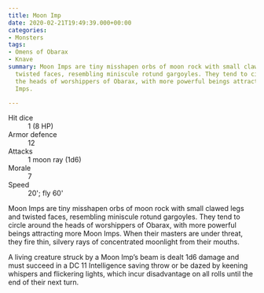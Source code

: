 ```yaml
---
title: Moon Imp
date: 2020-02-21T19:49:39.000+00:00
categories:
- Monsters
tags:
- Omens of Obarax
- Knave
summary: Moon Imps are tiny misshapen orbs of moon rock with small clawed legs and
  twisted faces, resembling miniscule rotund gargoyles. They tend to circle around
  the heads of worshippers of Obarax, with more powerful beings attracting more Moon
  Imps.

---
```

<div class="monster__stat-block">
<dl>
<dt>Hit dice</dt>
<dd>1 (8 HP)</dd>
<dt>Armor defence</dt>
<dd>12</dd>
<dt>Attacks</dt>
<dd>1 moon ray (1d6)</dd>
<dt>Morale</dt>
<dd>7</dd>
<dt>Speed</dt>
<dd>20'; fly 60'</dd>
</dl>
</div>

<div class="monster__description">


Moon Imps are tiny misshapen orbs of moon rock with small clawed legs and twisted faces, resembling miniscule rotund gargoyles. They tend to circle around the heads of worshippers of Obarax, with more powerful beings attracting more Moon Imps. When their masters are under threat, they fire thin, silvery rays of concentrated moonlight from their mouths.

A living creature struck by a Moon Imp’s beam is dealt 1d6 damage and must succeed in a DC 11 Intelligence saving throw or be dazed by keening whispers and flickering lights, which incur disadvantage on all rolls until the end of their next turn.


</div>
